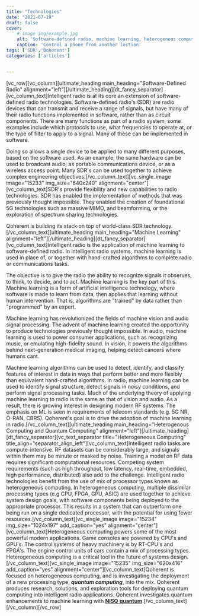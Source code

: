 ```yaml
---
title: "Technologies"
date: "2021-07-19"
draft: false
cover:
    # image img/example.jpg
    alt: 'Software-defined radio, machine learning, heterogenous computing.'
    caption: 'Control a phone from another loction'
tags: ['SDR','Qoherent']
categories: ['articles']


---
```


\[vc\_row\]\[vc\_column\]\[ultimate\_heading main\_heading="Software-Defined Radio" alignment="left"\]\[/ultimate\_heading\]\[dt\_fancy\_separator\]\[vc\_column\_text\]Intelligent radio is at its core an extension of software-defined radio technologies. Software-defined radio's (SDR) are radio devices that can transmit and receive a range of signals, but have many of their radio functions implemented in software, rather than as circuit components. There are many functions as part of a radio system, some examples include which protocols to use, what frequencies to operate at, or the type of filter to apply to a signal. Many of these can be implemented in software.

Doing so allows a single device to be applied to many different purposes, based on the software used. As an example, the same hardware can be used to broadcast audio, as portable communications device, or as a wireless access point. Many SDR's can be used together to achieve complex engineering objectives.\[/vc\_column\_text\]\[vc\_single\_image image="15233" img\_size="640x240" alignment="center"\]\[vc\_column\_text\]SDR's provide flexibility and new capabilities to radio technologies. SDR has enabled the implementation of methods that was previously thought impossible. They enabled the creation of foundational 5G technologies such as massive MIMO, and beamforming, or the exploration of spectrum sharing technologies.

Qoherent is building its stack on top of world-class SDR technology.\[/vc\_column\_text\]\[ultimate\_heading main\_heading="Machine Learning" alignment="left"\]\[/ultimate\_heading\]\[dt\_fancy\_separator\]\[vc\_column\_text\]Intelligent radio is the application of machine learning to software-defined radio. In intelligent radio systems, machine learning is used in place of, or together with hand-crafted algorithms to complete radio or communications tasks.

The objective is to give the radio the ability to recognize signals it observes, to think, to decide, and to act. Machine learning is the key part of this. Machine learning is a form of artificial intelligence technology, where software is made to learn from data, then applies that learning without human intervention. That is, algorithms are "trained" by data rather than "programmed" by an expert.

Machine learning has revolutionized the fields of machine vision and audio signal processing. The advent of machine learning created the opportunity to produce technologies previously thought impossible. In audio, machine learning is used to power consumer applications, such as recognizing music, or emulating high-fidelity sound. In vision, it powers the algorithms behind next-generation medical imaging, helping detect cancers where humans cant.

Machine learning algorithms can be used to detect, identify, and classify features of interest in data in ways that perform better and more flexibly than equivalent hand-crafted algorithms. In radio, machine learning can be used to identify signal structure, detect signals in noisy conditions, and perform signal processing tasks. Much of the underlying theory of applying machine learning to radio is the same as that of vision and audio. As a result, there is growing interest in designing modern RF systems. The emphasis on ML is seen in requirements of telecom standards (e.g. 5G NR, O-RAN, CBRS). Qoherent's goal is to drive the adoption of machine learning in radio.\[/vc\_column\_text\]\[ultimate\_heading main\_heading="Heterogenous Computing and Quantum Computing" alignment="left"\]\[/ultimate\_heading\]\[dt\_fancy\_separator\]\[vc\_text\_separator title="Heterogeneous Computing" title\_align="separator\_align\_left"\]\[vc\_column\_text\]Intelligent radio tasks are compute-intensive. RF datasets can be considerably large, and signals within them may be minute or masked by noise. Training a model on RF data requires significant computational resources. Competing system requirements (such as high throughput, low latency, real-time, embedded, high performance, distributed) also add to the challenge. Intelligent radio technologies benefit from the use of mix of processor types known as heterogeneous computing. In heterogeneous computing, multiple dissimilar processing types (e.g CPU, FPGA, GPU, ASIC) are used together to achieve system design goals, with software components being deployed to the appropriate processor. This results in a system that can outperform one being run on a single dedicated processor, with the potential for using fewer resources.\[/vc\_column\_text\]\[vc\_single\_image image="15234" img\_size="1024x197" add\_caption="yes" alignment="center"\]\[vc\_column\_text\]Heterogeneous computing powers some of the most powerful modern applications. Game consoles are powered by CPU's and GPU's. The control systems of heavy machinery is by RT-CPU's and FPGA's. The engine control units of cars contain a mix of processing types. Heterogeneous computing is a critical tool in the future of systems design.\[/vc\_column\_text\]\[vc\_single\_image image="15235" img\_size="620x416" add\_caption="yes" alignment="center"\]\[vc\_column\_text\]Qoherent is focused on heterogeneous computing, and is investigating the deployment of a new processing type, _**quantum computing**_, into the mix. Qoherent produces research, solutions, and exploration tools for deploying quantum computing into intelligent radio applications. Qoherent investigates quantum enhancements to machine learning with [**NISQ** **quantum**](https://www.qoherent.ai/quantum-computing/).\[/vc\_column\_text\]\[/vc\_column\]\[/vc\_row\]

